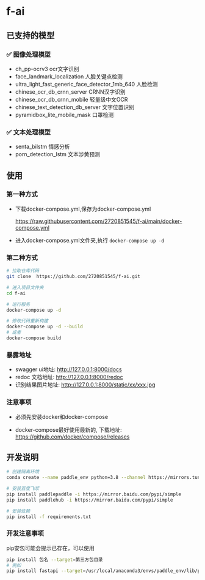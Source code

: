 # f-ai

## 已支持的模型

### ✅  图像处理模型
- ch_pp-ocrv3 ocr文字识别
- face_landmark_localization 人脸关键点检测
- ultra_light_fast_generic_face_detector_1mb_640 人脸检测
- chinese_ocr_db_crnn_server CRNN汉字识别
- chinese_ocr_db_crnn_mobile 轻量级中文OCR
- chinese_text_detection_db_server 文字位置识别
- pyramidbox_lite_mobile_mask 口罩检测

### ✅  文本处理模型 
- senta_bilstm 情感分析
- porn_detection_lstm 文本涉黄预测

## 使用
### 第一种方式

- 下载docker-compose.yml,保存为docker-compose.yml
  
  https://raw.githubusercontent.com/2720851545/f-ai/main/docker-compose.yml

- 进入docker-compose.yml文件夹,执行
`docker-compose up -d`

### 第二种方式

```bash
# 拉取仓库代码
git clone  https://github.com/2720851545/f-ai.git

# 进入项目文件夹
cd f-ai

# 运行服务
docker-compose up -d

# 修改代码重新构建
docker-compose up -d --build
# 或者
docker-compose build
```
### 暴露地址
- swagger ui地址: http://127.0.0.1:8000/docs
- redoc 文档地址: http://127.0.0.1:8000/redoc
- 识别结果图片地址: http://127.0.0.1:8000/static/xx/xxx.jpg 

### 注意事项


- 必须先安装docker和docker-compose

- docker-compose最好使用最新的, 下载地址: https://github.com/docker/compose/releases

## 开发说明

```bash
# 创建隔离环境
conda create --name paddle_env python=3.8 --channel https://mirrors.tuna.tsinghua.edu.cn/anaconda/pkgs/free/  

# 安装百度飞浆
pip install paddlepaddle -i https://mirror.baidu.com/pypi/simple
pip install paddlehub -i https://mirror.baidu.com/pypi/simple

# 安装依赖
pip install -f requirements.txt
```
### 开发注意事项

pip安包可能会提示已存在，可以使用
```bash
pip install 包名 --target=第三方包目录
# 例如
pip install fastapi --target=/usr/local/anaconda3/envs/paddle_env/lib/python3.8/site-packages
